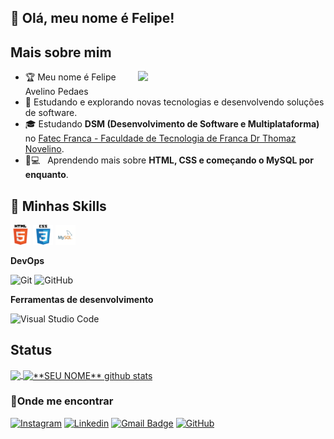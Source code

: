 ## 💜 Olá, meu nome é <strong>Felipe!</strong>

## Mais sobre mim

<img align="right" width="300" src="https://i2.wp.com/allhtaccess.info/wp-content/uploads/2018/03/programming.gif?fit=1281%2C716&ssl=1" />

- 🏆 Meu nome é Felipe Avelino Pedaes
- 🧐 Estudando e explorando novas tecnologias e desenvolvendo soluções de software.
- 🎓 Estudando **DSM (Desenvolvimento de Software e Multiplataforma)** no <a href="https://site.fatecfranca.edu.br/">Fatec Franca - Faculdade de Tecnologia de Franca Dr Thomaz Novelino</a>.
- 📖💻 &nbsp; Aprendendo mais sobre **HTML, CSS e começando o MySQL por enquanto**.


## 🚀 Minhas Skills

<code><img height="32" src="https://raw.githubusercontent.com/github/explore/80688e429a7d4ef2fca1e82350fe8e3517d3494d/topics/html/html.png" alt="HTML5"/></code>
<code><img height="32" src="https://raw.githubusercontent.com/github/explore/80688e429a7d4ef2fca1e82350fe8e3517d3494d/topics/css/css.png" alt="CSS"/></code>
<code><img height="32" src="https://raw.githubusercontent.com/github/explore/80688e429a7d4ef2fca1e82350fe8e3517d3494d/topics/mysql/mysql.png" alt="MySQL"/></code>





**DevOps**

![Git](https://img.shields.io/badge/-Git-333333?style=flat&logo=git)
![GitHub](https://img.shields.io/badge/-GitHub-333333?style=flat&logo=github)


**Ferramentas de desenvolvimento**

![Visual Studio Code](https://img.shields.io/badge/-Visual%20Studio%20Code-333333?style=flat&logo=visual-studio-code&logoColor=007ACC)

## Status

<a href="https://github.com/ITzspi">
  <img align="center" src="https://github-readme-stats.vercel.app/api/top-langs/?username=vanessaswerts&theme=dracula&hide_langs_below=1" />
</a>

<a href="https://github.com/Gurupreet">
 <img align="center" src="https://github-readme-stats.vercel.app/api?username=vanessaswerts&show_icons=true&theme=dracula&line_height=27" alt="**SEU NOME** github stats"/>
</a>

<h3>🎯Onde me encontrar</h3>

[![Instagram](https://img.shields.io/badge/Instagram-E4405F?style=for-the-badge&logo=instagram&logoColor=white)](https://www.instagram.com/lipe_avelinoo/)
[![Linkedin](https://img.shields.io/badge/LinkedIn-0077B5?style=for-the-badge&logo=linkedin&logoColor=white)](https://www.linkedin.com/in/felipe-avelino-pedaes-939288279/)
[![Gmail Badge](https://img.shields.io/badge/Gmail-D14836?style=for-the-badge&logo=gmail&logoColor=white)](mailto:felipeavelinopedaes@gmail.com)
[![GitHub](https://img.shields.io/badge/GitHub-100000?style=for-the-badge&logo=github&logoColor=white)](https://github.com/ITzspi)

